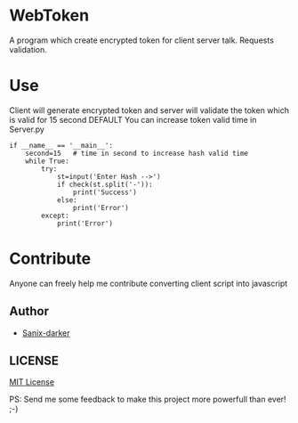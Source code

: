 # WebToken
A program which create encrypted token for client server talk. Requests validation.

# Use
Client will generate encrypted token and server will validate the token which is valid for 15 second DEFAULT
You can increase token valid time in Server.py
```
if __name__ == '__main__':
	second=15   # time in second to increase hash valid time
	while True:
		try:
			st=input('Enter Hash -->')
			if check(st.split('-')):
				print('Success')
			else:
				print('Error')
		except:
			print('Error')
```
# Contribute 
Anyone can freely help me contribute converting client script into javascript

## Author

- [Sanix-darker](https://github.com/MayankFawkes)

## LICENSE

[MIT License](https://github.com/Sanix-Darker/AntiDDOS-system/blob/master/LICENSE)

PS: Send me some feedback to make this project more powerfull than ever! ;-)
